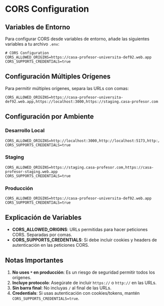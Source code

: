 # CORS Configuration

## Variables de Entorno

Para configurar CORS desde variables de entorno, añade las siguientes variables a tu archivo `.env`:

```env
# CORS Configuration
CORS_ALLOWED_ORIGINS=https://casa-profesor-universita-def92.web.app
CORS_SUPPORTS_CREDENTIALS=true
```

## Configuración Múltiples Orígenes

Para permitir múltiples orígenes, separa las URLs con comas:

```env
CORS_ALLOWED_ORIGINS=https://casa-profesor-universita-def92.web.app,https://localhost:3000,https://staging.casa-profesor.com
```

## Configuración por Ambiente

### Desarrollo Local
```env
CORS_ALLOWED_ORIGINS=http://localhost:3000,http://localhost:5173,http://127.0.0.1:3000
CORS_SUPPORTS_CREDENTIALS=true
```

### Staging
```env
CORS_ALLOWED_ORIGINS=https://staging.casa-profesor.com,https://casa-profesor-staging.web.app
CORS_SUPPORTS_CREDENTIALS=true
```

### Producción
```env
CORS_ALLOWED_ORIGINS=https://casa-profesor-universita-def92.web.app
CORS_SUPPORTS_CREDENTIALS=true
```

## Explicación de Variables

- **CORS_ALLOWED_ORIGINS**: URLs permitidas para hacer peticiones CORS. Separadas por comas.
- **CORS_SUPPORTS_CREDENTIALS**: Si debe incluir cookies y headers de autenticación en las peticiones CORS.

## Notas Importantes

1. **No uses `*` en producción**: Es un riesgo de seguridad permitir todos los orígenes.
2. **Incluye protocolo**: Asegúrate de incluir `https://` o `http://` en las URLs.
3. **Sin barra final**: No incluyas `/` al final de las URLs.
4. **Credentials**: Si usas autenticación con cookies/tokens, mantén `CORS_SUPPORTS_CREDENTIALS=true`.
